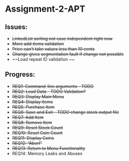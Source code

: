 # Assignment-2-APT

## Issues:

- ~~LinkedList sorting not case independent right now~~   
- ~~More add items validation~~
- ~~Price can't take values less than 10 cents~~
- ~~Change gives segmentation fault if change not possible~~
- ~~Load repeat ID validation ~~

## Progress:

- ~~REQ1: Command-line arguments - TODO~~
- ~~REQ2: Load Data - TODO Validation?~~
- ~~REQ3: Display Main Menu~~
- ~~REQ4: Display Items~~
- ~~REQ5: Purchase Item~~
- ~~REQ6: Save and Exit - TODO change stock output file~~
- ~~REQ7: Add Item~~
- ~~REQ8: Remove Item~~
- ~~REQ9: Reset Stock Count~~
- ~~REQ10: Reset Coin Count~~
- ~~REQ11: Display Coins~~
- ~~REQ12: “Abort”~~
- ~~REQ13: Return to Menu Functionality~~
- REQ14: Memory Leaks and Abuses
